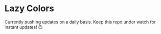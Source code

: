 # Lazy Colors

Currently pushing updates on a daily basis. Keep this repo under watch for instant updates! :wink:
